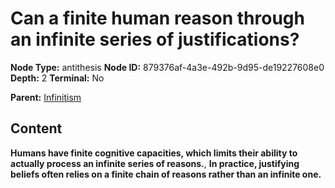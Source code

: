 # Can a finite human reason through an infinite series of justifications?

**Node Type:** antithesis
**Node ID:** 879376af-4a3e-492b-9d95-de19227608e0
**Depth:** 2
**Terminal:** No

**Parent:** [Infinitism](infinitism.md)

## Content

**Humans have finite cognitive capacities, which limits their ability to actually process an infinite series of reasons.**, **In practice, justifying beliefs often relies on a finite chain of reasons rather than an infinite one.**
